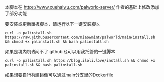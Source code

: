本脚本在 https://www.xuehaiwu.com/palworld-server/ 作者的基础上修改添加了部分功能

要安装或更新面板脚本，请运行以下一键安装脚本

`curl -o palinstall.sh https://raw.githubusercontent.com/miaowmint/palworld/main/install.sh && chmod +x palinstall.sh && bash palinstall.sh`

如果是境内机访问不了 github 也可以用我托管的一键脚本

`curl -o palinstall.sh https://blog.iloli.love/install.sh && chmod +x palinstall.sh && bash palinstall.sh`

如果想要自行构建镜像可以通过main分支里的Dockerfile
